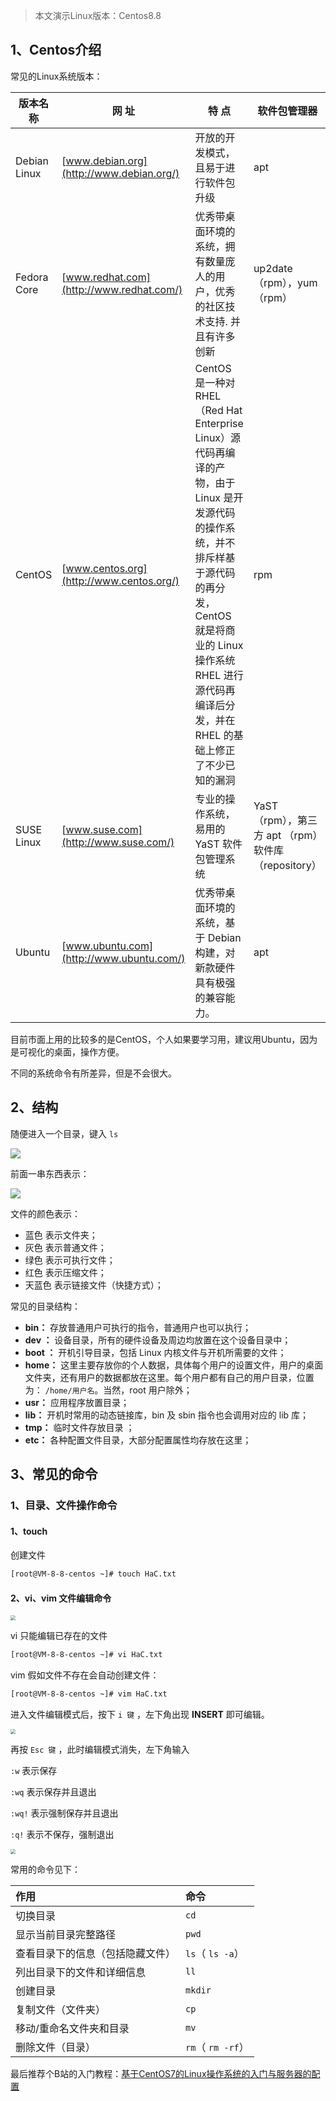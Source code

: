 > 本文演示Linux版本：Centos8.8

## 1、Centos介绍

常见的Linux系统版本：

| 版本名称     | 网 址                                    | 特 点                                                        | 软件包管理器                                        |
| ------------ | ---------------------------------------- | ------------------------------------------------------------ | --------------------------------------------------- |
| Debian Linux | [www.debian.org](http://www.debian.org/) | 开放的开发模式，且易于进行软件包升级                         | apt                                                 |
| Fedora Core  | [www.redhat.com](http://www.redhat.com/) | 优秀带桌面环境的系统，拥有数量庞人的用户，优秀的社区技术支持. 并且有许多创新 | up2date（rpm），yum （rpm）                         |
| CentOS       | [www.centos.org](http://www.centos.org/) | CentOS 是一种对 RHEL（Red Hat Enterprise Linux）源代码再编译的产物，由于 Linux 是开发源代码的操作系统，并不排斥样基于源代码的再分发，CentOS 就是将商业的 Linux 操作系统 RHEL 进行源代码再编译后分发，并在 RHEL 的基础上修正了不少已知的漏洞 | rpm                                                 |
| SUSE Linux   | [www.suse.com](http://www.suse.com/)     | 专业的操作系统，易用的 YaST 软件包管理系统                   | YaST（rpm），第三方 apt （rpm）软件库（repository） |
| Ubuntu       | [www.ubuntu.com](http://www.ubuntu.com/) | 优秀带桌面环境的系统，基于 Debian 构建，对新款硬件具有极强的兼容能力。 | apt                                                 |



目前市面上用的比较多的是CentOS，个人如果要学习用，建议用Ubuntu，因为是可视化的桌面，操作方便。

不同的系统命令有所差异，但是不会很大。

##  2、结构

随便进入一个目录，键入 `ls`

![](https://cdn.jsdelivr.net/gh/DogerRain/image@main/img2/image-20210310172319129.png)

前面一串东西表示：

![](https://cdn.jsdelivr.net/gh/DogerRain/image@main/img2/image-20210310173444937.png)

文件的颜色表示：

- 蓝色 表示文件夹；
- 灰色 表示普通文件；
- 绿色 表示可执行文件；
- 红色 表示压缩文件；
- 天蓝色 表示链接文件（快捷方式）；

常见的目录结构：

- **bin：** 存放普通用户可执行的指令，普通用户也可以执行；
- **dev ：** 设备目录，所有的硬件设备及周边均放置在这个设备目录中；
- **boot ：** 开机引导目录，包括 Linux 内核文件与开机所需要的文件；
- **home：** 这里主要存放你的个人数据，具体每个用户的设置文件，用户的桌面文件夹，还有用户的数据都放在这里。每个用户都有自己的用户目录，位置为： `/home/用户名`。当然，root 用户除外；
- **usr：** 应用程序放置目录；
- **lib：** 开机时常用的动态链接库，bin 及 sbin 指令也会调用对应的 lib 库；
- **tmp：** 临时文件存放目录 ；
- **etc：** 各种配置文件目录，大部分配置属性均存放在这里；

## 3、常见的命令

### 1、目录、文件操作命令

#### 1、touch

创建文件

```bash
[root@VM-8-8-centos ~]# touch HaC.txt
```

#### 2、vi、vim 文件编辑命令

<img src="https://cdn.jsdelivr.net/gh/DogerRain/image@main/img2/image-20210310174401469.png" style="zoom:50%;" />

vi 只能编辑已存在的文件
```bash
[root@VM-8-8-centos ~]# vi HaC.txt
```

vim 假如文件不存在会自动创建文件：

```bash
[root@VM-8-8-centos ~]# vim HaC.txt
```

进入文件编辑模式后，按下 `i 键` ，左下角出现 **INSERT** 即可编辑。

<img src="https://cdn.jsdelivr.net/gh/DogerRain/image@main/img2/image-20210315182357675.png" style="zoom:50%;" />

再按 `Esc 键` ，此时编辑模式消失，左下角输入 

`:w` 表示保存

`:wq` 表示保存并且退出

`:wq!` 表示强制保存并且退出

`:q!` 表示不保存，强制退出

<img src="https://cdn.jsdelivr.net/gh/DogerRain/image@main/img2/image-20210315182853202.png" style="zoom:50%;" />



常用的命令见下：

| 作用                             | 命令             |
| :------------------------------- | :--------------- |
| 切换目录                         | `cd`             |
| 显示当前目录完整路径             | `pwd`            |
| 查看目录下的信息（包括隐藏文件） | `ls`（ `ls -a`） |
| 列出目录下的文件和详细信息       | `ll`  |
| 创建目录                         | `mkdir`          |
| 复制文件（文件夹）               | `cp`  |
| 移动/重命名文件夹和目录          | `mv`             |
| 删除文件（目录）                 | `rm`（ `rm -rf`） |





最后推荐个B站的入门教程：[基于CentOS7的Linux操作系统的入门与服务器的配置](https://www.bilibili.com/video/BV134411G7Jr)


